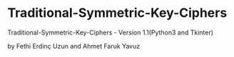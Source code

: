 # Traditional-Symmetric-Key-Ciphers

Traditional-Symmetric-Key-Ciphers - Version 1.1(Python3 and Tkinter)

by Fethi Erdinç Uzun and Ahmet Faruk Yavuz
